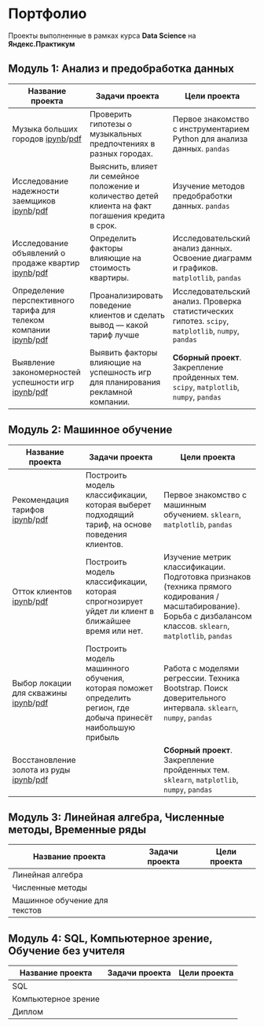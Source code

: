 # Портфолио
 
Проекты выполненные в рамках курса **Data Science** на **Яндекс.Практикум**

## Модуль 1: Анализ и предобработка данных

Название проекта|Задачи проекта|Цели проекта
-|-|-
Музыка больших городов [ipynb](https://github.com/mustdayker/data_portfolio/blob/main/s_01_project_music_big_city.ipynb)/[pdf](https://github.com/mustdayker/data_portfolio/blob/main/pdf/s_01_project_music_big_city.pdf)|Проверить гипотезы о музыкальных предпочтениях в разных городах. | Первое знакомство с инструментарием Python для анализа данных. `pandas`
Исследование надежности заемщиков [ipynb](https://github.com/mustdayker/data_portfolio/blob/main/s_02_project_investigation_of_the_reliability.ipynb)/[pdf](https://github.com/mustdayker/data_portfolio/blob/main/pdf/s_02_project_investigation_of_the_reliability.pdf)|Выяснить, влияет ли семейное положение и количество детей клиента на факт погашения кредита в срок.|Изучение методов предобработки данных. `pandas`
Исследование объявлений о продаже квартир [ipynb](https://github.com/mustdayker/data_portfolio/blob/main/s_03_project_research_sale_house.ipynb)/[pdf](https://github.com/mustdayker/data_portfolio/blob/main/pdf/s_03_project_research_sale_house.pdf)|Определить факторы влияющие на стоимость квартиры.|Исследовательский анализ данных. Освоение диаграмм и графиков. `matplotlib`, `pandas`
Определение перспективного тарифа для телеком компании [ipynb](https://github.com/mustdayker/data_portfolio/blob/main/s_04_project_tariff_telecom.ipynb)/[pdf](https://github.com/mustdayker/data_portfolio/blob/main/pdf/s_04_project_tariff_telecom.pdf)|Проанализировать поведение клиентов и сделать вывод — какой тариф лучше|Исследовательский анализ. Проверка статистических гипотез. `scipy`, `matplotlib`, `numpy`, `pandas`
Выявление закономерностей успешности игр [ipynb](https://github.com/mustdayker/data_portfolio/blob/main/s_05_combined-project_games.ipynb)/[pdf](https://github.com/mustdayker/data_portfolio/blob/main/pdf/s_05_combined-project_games.pdf)|Выявить факторы влияющие на успешность игр для планирования рекламной компании. |**Сборный проект**. Закрепление пройденных тем. `scipy`, `matplotlib`, `numpy`, `pandas`


## Модуль 2: Машинное обучение
Название проекта|Задачи проекта|Цели проекта
-|-|-
Рекомендация тарифов [ipynb](https://github.com/mustdayker/data_portfolio/blob/main/s_06_project_recommend_tariffs.ipynb)/[pdf](https://github.com/mustdayker/data_portfolio/blob/main/pdf/s_06_project_recommend_tariffs.pdf)|Построить модель классификации, которая выберет подходящий тариф, на основе поведения клиентов.|Первое знакомство с машинным обучением. `sklearn`, `matplotlib`, `pandas`
Отток клиентов [ipynb](https://github.com/mustdayker/data_portfolio/blob/main/s_07_project_customer_outflow.ipynb)/[pdf](https://github.com/mustdayker/data_portfolio/blob/main/pdf/s_07_project_customer_outflow.pdf)|Построить модель классификации, которая спрогнозирует уйдет ли клиент в ближайшее время или нет.|Изучение метрик классификации. Подготовка признаков (техника прямого кодирования / масштабирование). Борьба с дизбалансом классов. `sklearn`, `matplotlib`, `pandas`
Выбор локации для скважины [ipynb](https://github.com/mustdayker/data_portfolio/blob/main/s_08_project_location_for_the_well.ipynb)/[pdf](https://github.com/mustdayker/data_portfolio/blob/main/pdf/s_08_project_location_for_the_well.pdf)|Построить модель машинного обучения, которая поможет определить регион, где добыча принесёт наибольшую прибыль|Работа с моделями регрессии. Техника Bootstrap. Поиск доверительного интервала. `sklearn`, `numpy`, `pandas`
Восстановление золота из руды [ipynb]()/[pdf]()||**Сборный проект**. Закрепление пройденных тем. `sklearn`, `matplotlib`, `numpy`, `pandas`

## Модуль 3: Линейная алгебра, Численные методы, Временные ряды
Название проекта|Задачи проекта|Цели проекта
-|-|-
Линейная алгебра| | 
Численные методы| | 
Машинное обучение для текстов| | 

## Модуль 4: SQL, Компьютерное зрение, Обучение без учителя
Название проекта|Задачи проекта|Цели проекта
-|-|-
SQL| | 
Компьютерное зрение| | 
Диплом| | 